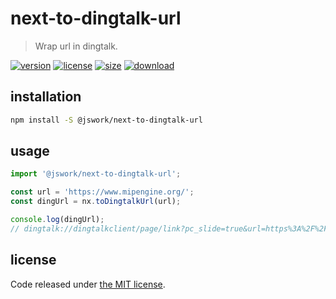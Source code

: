 # next-to-dingtalk-url
> Wrap url in dingtalk.

[![version][version-image]][version-url]
[![license][license-image]][license-url]
[![size][size-image]][size-url]
[![download][download-image]][download-url]

## installation
```bash
npm install -S @jswork/next-to-dingtalk-url
```

## usage
```js
import '@jswork/next-to-dingtalk-url';

const url = 'https://www.mipengine.org/';
const dingUrl = nx.toDingtalkUrl(url);

console.log(dingUrl);
// dingtalk://dingtalkclient/page/link?pc_slide=true&url=https%3A%2F%2Fwww.mipengine.org%2F
```

## license
Code released under [the MIT license](https://github.com/afeiship/next-to-dingtalk-url/blob/master/LICENSE.txt).

[version-image]: https://img.shields.io/npm/v/@jswork/next-to-dingtalk-url
[version-url]: https://npmjs.org/package/@jswork/next-to-dingtalk-url

[license-image]: https://img.shields.io/npm/l/@jswork/next-to-dingtalk-url
[license-url]: https://github.com/afeiship/next-to-dingtalk-url/blob/master/LICENSE.txt

[size-image]: https://img.shields.io/bundlephobia/minzip/@jswork/next-to-dingtalk-url
[size-url]: https://github.com/afeiship/next-to-dingtalk-url/blob/master/dist/next-to-dingtalk-url.min.js

[download-image]: https://img.shields.io/npm/dm/@jswork/next-to-dingtalk-url
[download-url]: https://www.npmjs.com/package/@jswork/next-to-dingtalk-url
